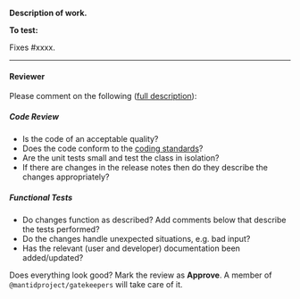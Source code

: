**Description of work.**

<!-- If the original issue was raised by a user they should be named here. Do not leak email addresses
**Report to:** [user name]
-->

**To test:**

<!-- Instructions for testing. -->

Fixes #xxxx. <!-- and fix #xxxx or close #xxxx xor resolves #xxxx -->
<!-- alternative
*There is no associated issue.*
-->

<!-- delete this if you added release notes
*This does not require release notes* because **fill in an explanation of why**
-->

---

#### Reviewer ####

Please comment on the following ([full description](http://developer.mantidproject.org/IndividualTicketTesting/)):

##### Code Review #####

- Is the code of an acceptable quality?
- Does the code conform to the [coding standards](http://developer.mantidproject.org/Standards/)?
- Are the unit tests small and test the class in isolation?
- If there are changes in the release notes then do they describe the changes appropriately?

##### Functional Tests #####

- Do changes function as described? Add comments below that describe the tests performed?
- Do the changes handle unexpected situations, e.g. bad input?
- Has the relevant (user and developer) documentation been added/updated?

Does everything look good? Mark the review as **Approve**. A member of `@mantidproject/gatekeepers` will take care of it.
